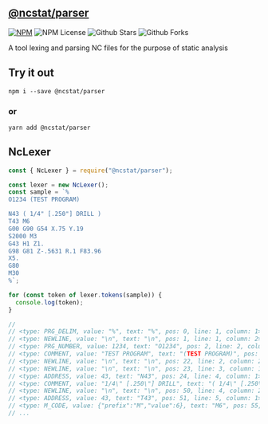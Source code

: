 ## [@ncstat/parser](https://github.com/kevinkhill/ncstat/tree/main/packages/ncstat-parser)
[![NPM](https://nodei.co/npm/@ncstat/parser.png)](https://npmjs.org/package/@ncstat/parser)
![NPM License](https://img.shields.io/npm/l/@ncstat/parser)
![Github Stars](https://img.shields.io/github/stars/kevinkhill/ncstat?style=social) ![Github Forks](https://img.shields.io/github/forks/kevinkhill/ncstat?style=social)

A tool lexing and parsing NC files for the purpose of static analysis

## Try it out

`npm i --save @ncstat/parser`

### or

`yarn add @ncstat/parser`

## NcLexer

```javascript
const { NcLexer } = require("@ncstat/parser");

const lexer = new NcLexer();
const sample = `%
O1234 (TEST PROGRAM)

N43 ( 1/4" [.250"] DRILL )
T43 M6
G00 G90 G54 X.75 Y.19
S2000 M3
G43 H1 Z1.
G98 G81 Z-.5631 R.1 F83.96
X5.
G80
M30
%`;

for (const token of lexer.tokens(sample)) {
  console.log(token);
}

//
// <type: PRG_DELIM, value: "%", text: "%", pos: 0, line: 1, column: 1>
// <type: NEWLINE, value: "\n", text: "\n", pos: 1, line: 1, column: 2>
// <type: PRG_NUMBER, value: 1234, text: "O1234", pos: 2, line: 2, column: 1>
// <type: COMMENT, value: "TEST PROGRAM", text: "(TEST PROGRAM)", pos: 8, line: 2, column: 7>
// <type: NEWLINE, value: "\n", text: "\n", pos: 22, line: 2, column: 21>
// <type: NEWLINE, value: "\n", text: "\n", pos: 23, line: 3, column: 1>
// <type: ADDRESS, value: 43, text: "N43", pos: 24, line: 4, column: 1>
// <type: COMMENT, value: "1/4\" [.250\"] DRILL", text: "( 1/4\" [.250\"] DRILL )", pos: 28, line: 4, column: 5>
// <type: NEWLINE, value: "\n", text: "\n", pos: 50, line: 4, column: 27>
// <type: ADDRESS, value: 43, text: "T43", pos: 51, line: 5, column: 1>
// <type: M_CODE, value: {"prefix":"M","value":6}, text: "M6", pos: 55, line: 5, column: 5>
// ...
```
